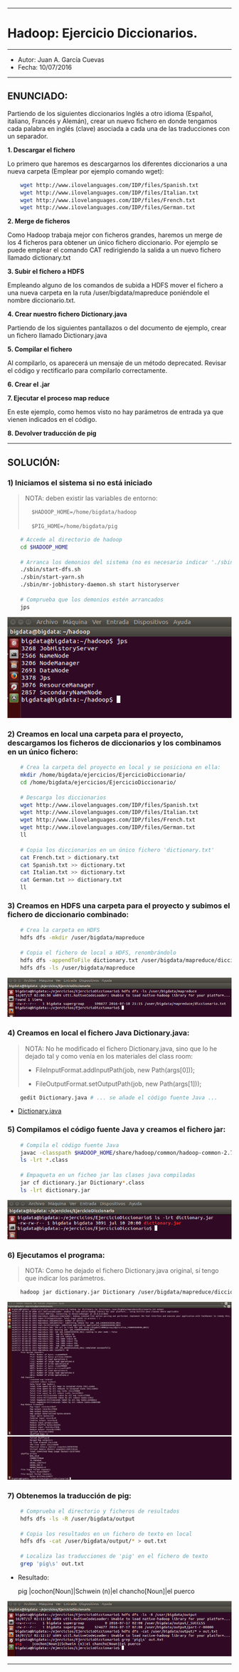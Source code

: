 ***
# Hadoop: Ejercicio Diccionarios.
***
- Autor: Juan A. García Cuevas
- Fecha: 10/07/2016

***

## ENUNCIADO:

Partiendo de los siguientes diccionarios Inglés a otro idioma (Español, italiano, Francés y Alemán), crear un nuevo fichero en donde tengamos cada palabra en inglés (clave) asociada a cada una de las traducciones con un separador.

**1. Descargar el fichero**

Lo primero que haremos es descargarnos los diferentes diccionarios a una nueva carpeta (Emplear por ejemplo comando wget):
```bash
    wget http://www.ilovelanguages.com/IDP/files/Spanish.txt
    wget http://www.ilovelanguages.com/IDP/files/Italian.txt
    wget http://www.ilovelanguages.com/IDP/files/French.txt
    wget http://www.ilovelanguages.com/IDP/files/German.txt
```

**2. Merge de ficheros**

Como Hadoop trabaja mejor con ficheros grandes, haremos un merge de los 4 ficheros para obtener un único fichero diccionario.
Por ejemplo se puede emplear el comando CAT redirigiendo la salida a un nuevo fichero llamado dictionary.txt

**3. Subir el fichero a HDFS**

Empleando alguno de los comandos de subida a HDFS mover el fichero a una nueva carpeta en la ruta /user/bigdata/mapreduce poniéndole el nombre diccionario.txt.

**4. Crear nuestro fichero Dictionary.java**

Partiendo de los siguientes pantallazos o del documento de ejemplo, crear un fichero llamado Dictionary.java

**5. Compilar el fichero**

Al compilarlo, os aparecerá un mensaje de un método deprecated. Revisar el código y rectificarlo para compilarlo correctamente.

**6. Crear el .jar**

**7. Ejecutar el proceso map reduce**

En este ejemplo, como hemos visto no hay parámetros de entrada ya que vienen indicados en el código.

**8. Devolver traducción de pig**

***

## SOLUCIÓN:

### 1) Iniciamos el sistema si no está iniciado

> NOTA: deben existir las variables de entorno:
>
>       $HADOOP_HOME=/home/bigdata/hadoop
>
>       $PIG_HOME=/home/bigdata/pig

```bash
    # Accede al directorio de hadoop
    cd $HADOOP_HOME

    # Arranca los demonios del sistema (no es necesario indicar './sbin/', pero se incluye por claridad)
    ./sbin/start-dfs.sh
    ./sbin/start-yarn.sh
    ./sbin/mr-jobhistory-daemon.sh start historyserver

    # Comprueba que los demonios estén arrancados
    jps
```

![Demonios Hadoop](images/DemoniosHadoop.png)

### 2) Creamos en local una carpeta para el proyecto, descargamos los ficheros de diccionarios y los combinamos en un único fichero:

```bash
    # Crea la carpeta del proyecto en local y se posiciona en ella:
    mkdir /home/bigdata/ejercicios/EjercicioDiccionario/
    cd /home/bigdata/ejercicios/EjercicioDiccionario/

    # Descarga los diccionarios
    wget http://www.ilovelanguages.com/IDP/files/Spanish.txt
    wget http://www.ilovelanguages.com/IDP/files/Italian.txt
    wget http://www.ilovelanguages.com/IDP/files/French.txt
    wget http://www.ilovelanguages.com/IDP/files/German.txt
    ll

    # Copia los diccionarios en un único fichero 'dictionary.txt'
    cat French.txt > dictionary.txt
    cat Spanish.txt >> dictionary.txt
    cat Italian.txt >> dictionary.txt
    cat German.txt >> dictionary.txt
    ll
```

### 3) Creamos en HDFS una carpeta para el proyecto y subimos el fichero de diccionario combinado:

```bash
    # Crea la carpeta en HDFS
    hdfs dfs -mkdir /user/bigdata/mapreduce

    # Copia el fichero de local a HDFS, renombrándolo
    hdfs dfs -appendToFile dictionary.txt /user/bigdata/mapreduce/diccionario.txt
    hdfs dfs -ls /user/bigdata/mapreduce
```

![LsDiccionario](images/LsDiccionario.png)


### 4) Creamos en local el fichero Java Dictionary.java:

>
> NOTA: No he modificado el fichero Dictionary.java, sino que lo he dejado tal y como venía en los materiales del class room:
>
> - FileInputFormat.addInputPath(job, new Path(args[0]));
>
> - FileOutputFormat.setOutputPath(job, new Path(args[1]));
>

```bash
    gedit Dictionary.java # ... se añade el código fuente Java ...
```
- [Dictionary.java](src/Dictionary.java)

### 5) Compilamos el código fuente Java y creamos el fichero jar:

```bash
    # Compila el código fuente Java
    javac -classpath $HADOOP_HOME/share/hadoop/common/hadoop-common-2.7.2.jar:$HADOOP_HOME/share/hadoop/common/lib/hadoop-annotations-2.7.2.jar:$HADOOP_HOME/share/hadoop/mapreduce/hadoop-mapreduce-client-core-2.7.2.jar Dictionary.java
    ls -lrt *.class

    # Empaqueta en un ficheo jar las clases java compiladas
    jar cf dictionary.jar Dictionary*.class
    ls -lrt dictionary.jar
```

![LsJar](images/LsJar.png)

### 6) Ejecutamos el programa:

> NOTA: Como he dejado el fichero Dictionary.java original, sí tengo que indicar los parámetros.

```bash
    hadoop jar dictionary.jar Dictionary /user/bigdata/mapreduce/diccionario.txt output
```

![Output_1](images/Output_1.png)
![Output_2](images/Output_2.png)

### 7) Obtenemos la traducción de pig:

```bash
    # Comprueba el directorio y ficheros de resultados
    hdfs dfs -ls -R /user/bigdata/output

    # Copia los resultados en un fichero de texto en local
    hdfs dfs -cat /user/bigdata/output/* > out.txt

    # Localiza las traducciones de 'pig' en el fichero de texto
    grep 'pig\s' out.txt
```

- Resultado:

    pig	|cochon[Noun]|Schwein (n)|el chancho[Noun]|el puerco

![Traduccion](images/Traduccion.png)



***

